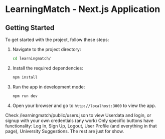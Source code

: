 # LearningMatch - Next.js Application

## Getting Started

To get started with the project, follow these steps:

1. Navigate to the project directory:
   ```bash
   cd learningmatch/
   ```

2. Install the required dependencies:
   ```bash
   npm install
   ```

3. Run the app in development mode:
   ```bash
   npm run dev
   ```

4. Open your browser and go to `http://localhost:3000` to view the app.

Check /learningmatch/public/users.json to view Userdata and login, or signup with your own credentials (any work)
Only specific buttons have functionality: Log In, Sign Up, Logout, User Profile (and everything in that page), University Suggestions. The rest are just for show.
